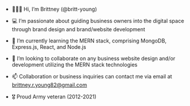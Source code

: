 - 🙋🏼‍♀️ Hi, I’m Brittney (@britt-young)
- 💻 I’m passionate about guiding business owners into the digital space through brand design and brand/website development
- 🌱 I’m currently learning the MERN stack, comprising MongoDB, Express.js, React, and Node.js
- 👀 I’m looking to collaborate on any business website design and/or development utilizing the MERN stack technologies
- 📫 Collaboration or business inquiries can contact me via email at brittney.r.young82@gmail.com

- 🎖️ Proud Army veteran (2012-2021) 

<!---
britt-young/britt-young is a ✨ special ✨ repository because its `README.md` (this file) appears on your GitHub profile.
You can click the Preview link to take a look at your changes.
--->
